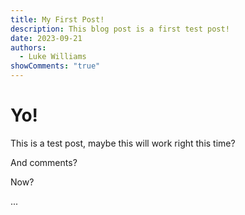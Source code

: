 ```yaml
---
title: My First Post!
description: This blog post is a first test post!
date: 2023-09-21
authors:
  - Luke Williams
showComments: "true"
---
```

# Yo!

This is a test post, maybe this will work right this time?

And comments?

Now?

...